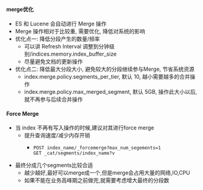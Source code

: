 #### merge优化
* ES 和 Lucene 会自动进行 Merge 操作
* Merge 操作相对于比较重, 需要优化, 降低对系统的影响
* 优化点一: 降低分段产生的数量/频率
    - 可以讲 Refresh Interval 调整到分钟级别/indices.memory.index_buffer_size
    - 尽量避免文档的更新操作
* 优化点二: 降低最大分段大小, 避免较大的分段继续参与Merge, 节省系统资源
    - index.merge.policy.segments_per_tier, 默认 10, 越小需要越多的合并操作
    - index.merge.policy.max_merged_segment, 默认 5GB, 操作此大小以后,就不再参与后续合并操作

#### Force Merge
* 当 index 不再有写入操作的时候,建议对其进行force merge
    - 提升查询速度/减少内存开销
        - ```http
          POST index_name/_forcemerge?max_num_segements=1
          GET _cat/segments/index_name?v 
          ```
* 最终分成几个segments比较合适
    - 越少越好,最好可以merge成一个,但是merge会占用大量的网络,IO,CPU
    - 如果不能在业务高峰期之前做完,就需要考虑增大最终的分段数